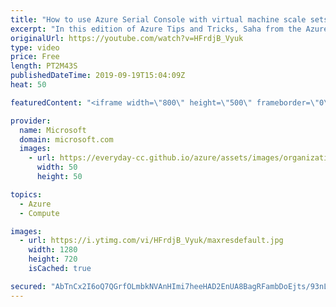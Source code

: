 ```yaml
---
title: "How to use Azure Serial Console with virtual machine scale sets | Azure Tips and Tricks"
excerpt: "In this edition of Azure Tips and Tricks, Saha from the Azure Serial Console team will show you how to configure your virtual machine scale set for Azure Serial Console and how to send a non-maskable interrupt to your scale set instance.   For more tips and tricks, visit: http://azuredev.tips   Get started"
originalUrl: https://youtube.com/watch?v=HFrdjB_Vyuk
type: video
price: Free
length: PT2M43S
publishedDateTime: 2019-09-19T15:04:09Z
heat: 50

featuredContent: "<iframe width=\"800\" height=\"500\" frameborder=\"0\" src=\"https://www.youtube.com/embed/HFrdjB_Vyuk\" allow=\"accelerometer; autoplay; encrypted-media; gyroscope; picture-in-picture\" allowfullscreen></iframe>"

provider:
  name: Microsoft
  domain: microsoft.com
  images:
    - url: https://everyday-cc.github.io/azure/assets/images/organizations/microsoft.com-50x50.jpg
      width: 50
      height: 50

topics:
  - Azure
  - Compute

images:
  - url: https://i.ytimg.com/vi/HFrdjB_Vyuk/maxresdefault.jpg
    width: 1280
    height: 720
    isCached: true

secured: "AbTnCx2I6oQ7QGrfOLmbkNVAnHImi7heeHAD2EnUA8BagRFambDoEjts/93nLCpa+zq+9iErs/hYYdLv8vNK3eybro+p2puEba09SSGgefUo7C39LKGUglIXVDtCn1KTcm3+0DNLl2WOOuqpwJX+FkFywWqTgJzijGI2rHHvVPR2YJgOtFvHK46ZZPO5tQSw321qOCi8VVQ1Wo1pQc7pLk7YcI7qkHZf+U3z0mUTHTGskqZL/Mjp08Lcd+BJYRXlJwPB8BIn3VLNeY+glCCx2qfp2YuqkWbTG155WeGiexxJkP0aK1wwdN6J1Y9gC+QeqWrsJI7uP7NONAxwMpDCv6oElW/Nvj1wX0aWKENNo/O0RFM3v7z86f/NoR6VFBPQ1HPX+wraJgZ58S0JusAJQu9zZDNIVjTVVIQ2Sm5AY80=;D81XA7tcvufWmrV+cRg35g=="
---
```


